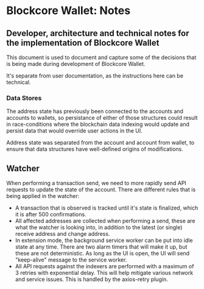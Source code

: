 # Blockcore Wallet: Notes

## Developer, architecture and technical notes for the implementation of Blockcore Wallet

This document is used to document and capture some of the decisions that is being made during development of Blockcore Wallet.

It's separate from user documentation, as the instructions here can be technical.

### Data Stores

The address state has previously been connected to the accounts and accounts to wallets, so persistance of either of those structures
could result in race-conditions where the blockchain data indexing would update and persist data that would override user actions in the UI.

Address state was separated from the account and account from wallet, to ensure that data structures have well-defined origins of modifications.

## Watcher

When performing a transaction send, we need to more rapidly send API requests to update the state of the account. There are different rules
that is being applied in the watcher:

- A transaction that is observed is tracked until it's state is finalized, which it is after 500 confirmations.
- All affected addresses are collected when performing a send, these are what the watcher is looking into, in addition to the latest (or single)
  receive address and change address.
- In extension mode, the background service worker can be put into idle state at any time. There are two alarm timers that will make it up, but
  these are not deterministic. As long as the UI is open, the UI will send "keep-alive" message to the service worker.
- All API requests against the indexers are performed with a maximum of 3 retries with exponential delay. This will help mitigate various network
  and service issues. This is handled by the axios-retry plugin.

